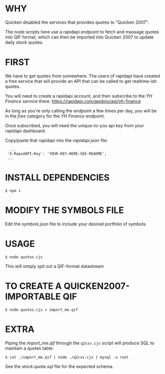 # WHY #

Quicken disabled the services that provides quotes to "Quicken 2007".

The node scripts here use a rapidapi endpoint to fetch and massage quotes into
QIF format, which can then be imported into Quicken 2007 to update daily stock quotes.

# FIRST #

We have to get quotes from somewhere. The users of rapidapi have created a free service
that will provide an API that can be called to get realtime-ish quotes.

You will need to create a rapidapi account, and then subscribe to the _YH Finance_
service there: https://rapidapi.com/apidojo/api/yh-finance

As long as you're only calling
the endpoint a few times per day, you will be in the _free_ category for the _YH Finance_ endpoint.

Once subscribed, you will need the unique-to-you api key from your rapidapi dashboard.

Copy/paste that rapidapi into the _rapidapi.json_ file.

```
  ...
 'X-RapidAPI-Key': 'YOUR-KEY-HERE-SEE-README',
 ...
```

# INSTALL DEPENDENCIES #

```$ npm i```

# MODIFY THE SYMBOLS FILE #

Edit the _symbols.json_ file to include your desired portfolio of symbols.

# USAGE #

```$ node quotes.cjs```

This will simply spit out a QIF-format datastream

# TO CREATE A QUICKEN2007-IMPORTABLE QIF #

```$ node quotes.cjs > import_me.qif```

# EXTRA #

Piping the _import_me.qif_ through the `q2csv.cjs` script will produce SQL to maintain a quotes table:

```$ cat ./import_me.qif | node ./q2csv.cjs | mysql -u root```

See the _stock.quote.sql_ file for the expected schema.
